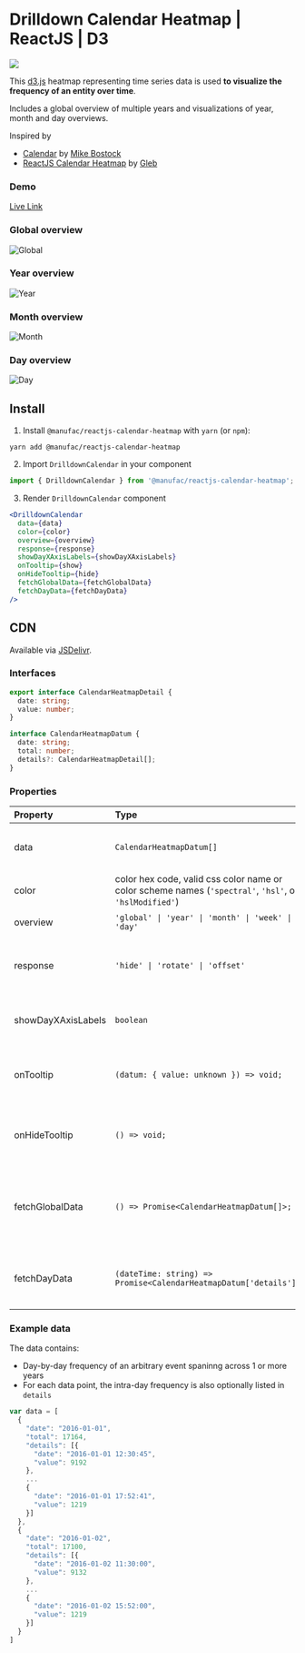 # Drilldown Calendar Heatmap | ReactJS | D3

[![](https://data.jsdelivr.com/v1/package/npm/@manufac/reactjs-calendar-heatmap/badge)](https://www.jsdelivr.com/package/npm/@manufac/reactjs-calendar-heatmap)

This [d3.js](https://d3js.org/) heatmap representing time series data is used **to visualize the frequency of an entity over time**.

Includes a global overview of multiple years and visualizations of year, month and day overviews.

Inspired by

- [Calendar](https://observablehq.com/@d3/calendar) by [Mike Bostock](https://github.com/mbostock)
- [ReactJS Calendar Heatmap](https://github.com/g1eb/reactjs-calendar-heatmap) by [Gleb](https://github.com/g1eb)

### Demo

[Live Link](https://manufac-analytics.github.io/reactjs-calendar-heatmap/)

### Global overview

![Global](https://user-images.githubusercontent.com/25290212/170020601-08ab3317-1c63-46fc-89b8-29a4938b1fb3.png)

### Year overview

![Year](https://user-images.githubusercontent.com/25290212/170017623-2ac854e0-5451-4ce4-871e-e90d730f51f2.png)

### Month overview

![Month](https://user-images.githubusercontent.com/25290212/170018109-49a91af8-f2b0-4c2f-9368-133bf90ddeae.png)

### Day overview

![Day](https://user-images.githubusercontent.com/25290212/170018241-2b68707c-2655-49db-99d9-498e8c92656f.png)

## Install

1. Install `@manufac/reactjs-calendar-heatmap` with `yarn` (or `npm`):

```
yarn add @manufac/reactjs-calendar-heatmap
```

2. Import `DrilldownCalendar` in your component

```js
import { DrilldownCalendar } from '@manufac/reactjs-calendar-heatmap';
```

3. Render `DrilldownCalendar` component

```jsx
<DrilldownCalendar
  data={data}
  color={color}
  overview={overview}
  response={response}
  showDayXAxisLabels={showDayXAxisLabels}
  onTooltip={show}
  onHideTooltip={hide}
  fetchGlobalData={fetchGlobalData}
  fetchDayData={fetchDayData}
/>
```

## CDN

Available via [JSDelivr](https://www.jsdelivr.com/package/npm/@manufac/reactjs-calendar-heatmap).

### Interfaces

```ts
export interface CalendarHeatmapDetail {
  date: string;
  value: number;
}
```

```ts
interface CalendarHeatmapDatum {
  date: string;
  total: number;
  details?: CalendarHeatmapDetail[];
}
```

### Properties

| Property      | Type                                                                                 | Usage                                                               |   Default   | Required |
|:--------------|:-------------------------------------------------------------------------------------|:--------------------------------------------------------------------|:-----------:|:--------:|
| data          | `CalendarHeatmapDatum[]`                                                             | Time series data spanning over 1 year or more years                 |    none     |   yes    |
| color         | color hex code, valid css color name or color scheme names (`'spectral'`, `'hsl'`, or `'hslModified'`) | Theme color for the visual elements                                 | `'#ff4500'` |    no    |
| overview      | `'global' \| 'year' \| 'month' \| 'week' \| 'day'`                                   | Initial overview for the map                                        |  `'year'`   |    no    |
| response      | `'hide' \| 'rotate' \| 'offset'`                                                     | Responsiveness strategy for handling overlapping axis labels        |  `'hide'`   |    no    |
| showDayXAxisLabels | `boolean`                                                                       | To show X Axis labels for day overview heatmap  | none | no |
| onTooltip     | `(datum: { value: unknown }) => void;`                                               | onTooltip function is fired on "mouseover" over a visual element    |    none     |    no    |
| onHideTooltip | `() => void;`                                                                        | onHideTooltip function is fired on "mouseout" over a visual element |    none     |    no    |
| fetchGlobalData | `() => Promise<CalendarHeatmapDatum[]>;` | To fetch data for 'global', 'year' or 'month' overview heatmap from a REST API | none | no
| fetchDayData | `(dateTime: string) => Promise<CalendarHeatmapDatum['details']>;` | To fetch data for 'day' overview heatmap from a REST API | none | no

### Example data

The data contains:

- Day-by-day frequency of an arbitrary event spaninng across 1 or more years
- For each data point, the intra-day frequency is also optionally listed in `details`

```js
var data = [
  {
    "date": "2016-01-01",
    "total": 17164,
    "details": [{
      "date": "2016-01-01 12:30:45",
      "value": 9192
    },
    ...
    {
      "date": "2016-01-01 17:52:41",
      "value": 1219
    }]
  },
  {
    "date": "2016-01-02",
    "total": 17100,
    "details": [{
      "date": "2016-01-02 11:30:00",
      "value": 9132
    },
    ...
    {
      "date": "2016-01-02 15:52:00",
      "value": 1219
    }]
  }
]
```
